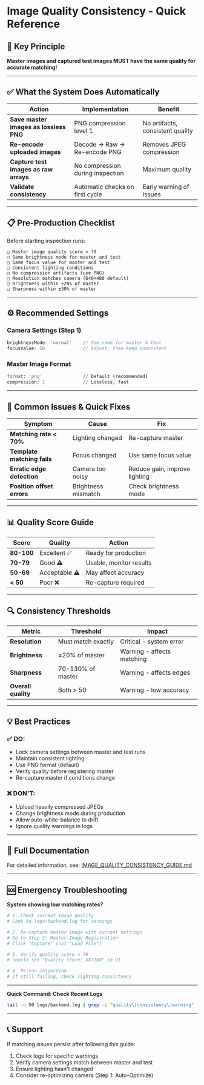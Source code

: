 # Image Quality Consistency - Quick Reference

## 🎯 Key Principle

**Master images and captured test images MUST have the same quality for accurate matching!**

---

## ✅ What the System Does Automatically

| Action | Implementation | Benefit |
|--------|---------------|---------|
| **Save master images as lossless PNG** | PNG compression level 1 | No artifacts, consistent quality |
| **Re-encode uploaded images** | Decode → Raw → Re-encode PNG | Removes JPEG compression |
| **Capture test images as raw arrays** | No compression during inspection | Maximum quality |
| **Validate consistency** | Automatic checks on first cycle | Early warning of issues |

---

## 📋 Pre-Production Checklist

Before starting inspection runs:

```
□ Master image quality score > 70
□ Same brightness mode for master and test
□ Same focus value for master and test  
□ Consistent lighting conditions
□ No compression artifacts (use PNG)
□ Resolution matches camera (640×480 default)
□ Brightness within ±20% of master
□ Sharpness within ±30% of master
```

---

## ⚙️ Recommended Settings

### Camera Settings (Step 1)
```javascript
brightnessMode: 'normal'    // Use same for master & test
focusValue: 50              // Adjust, then keep consistent
```

### Master Image Format
```python
format: 'png'               // Default (recommended)
compression: 1              // Lossless, fast
```

---

## 🚨 Common Issues & Quick Fixes

| Symptom | Cause | Fix |
|---------|-------|-----|
| **Matching rate < 70%** | Lighting changed | Re-capture master |
| **Template matching fails** | Focus changed | Use same focus value |
| **Erratic edge detection** | Camera too noisy | Reduce gain, improve lighting |
| **Position offset errors** | Brightness mismatch | Check brightness mode |

---

## 📊 Quality Score Guide

| Score | Quality | Action |
|-------|---------|--------|
| **80-100** | Excellent ✅ | Ready for production |
| **70-79** | Good ⚠️ | Usable, monitor results |
| **50-69** | Acceptable ⚠️ | May affect accuracy |
| **< 50** | Poor ❌ | Re-capture required |

---

## 🔍 Consistency Thresholds

| Metric | Threshold | Impact |
|--------|-----------|--------|
| **Resolution** | Must match exactly | Critical - system error |
| **Brightness** | ±20% of master | Warning - affects matching |
| **Sharpness** | 70-130% of master | Warning - affects edges |
| **Overall quality** | Both > 50 | Warning - low accuracy |

---

## 💡 Best Practices

### ✅ DO:
- Lock camera settings between master and test runs
- Maintain consistent lighting
- Use PNG format (default)
- Verify quality before registering master
- Re-capture master if conditions change

### ❌ DON'T:
- Upload heavily compressed JPEGs
- Change brightness mode during production
- Allow auto-white-balance to drift
- Ignore quality warnings in logs

---

## 📖 Full Documentation

For detailed information, see: [IMAGE_QUALITY_CONSISTENCY_GUIDE.md](IMAGE_QUALITY_CONSISTENCY_GUIDE.md)

---

## 🆘 Emergency Troubleshooting

**System showing low matching rates?**

```bash
# 1. Check current image quality
# Look in logs/backend.log for warnings

# 2. Re-capture master image with current settings
# Go to Step 2: Master Image Registration
# Click "Capture" (not "Load File")

# 3. Verify quality score > 70
# Should see "Quality Score: XX/100" in UI

# 4. Re-run inspection
# If still failing, check lighting consistency
```

---

**Quick Command: Check Recent Logs**
```bash
tail -n 50 logs/backend.log | grep -i "quality\|consistency\|warning"
```

---

## 📞 Support

If matching issues persist after following this guide:
1. Check logs for specific warnings
2. Verify camera settings match between master and test
3. Ensure lighting hasn't changed
4. Consider re-optimizing camera (Step 1: Auto-Optimize)

